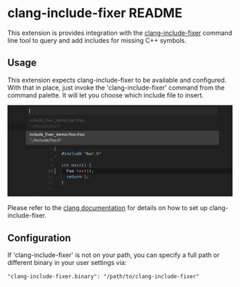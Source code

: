 # clang-include-fixer README

This extension is provides integration with the [clang-include-fixer][0] command line tool to query and add includes for missing C++ symbols. 

## Usage

This extension expects clang-include-fixer to be available and configured. With that in place, just invoke the 'clang-include-fixer' command from the command palette. It will let you choose which include file to insert. 

![Image of vscode-include-fixer in action](https://raw.githubusercontent.com/denniskempin/vscode-include-fixer/master/demo.png)

Please refer to the [clang documentation][0] for details on how to set up clang-include-fixer.

## Configuration

If 'clang-include-fixer' is not on your path, you can specify a full path or different binary in your user settings via: 

    "clang-include-fixer.binary": "/path/to/clang-include-fixer"

[0]: clang-include-fixer][https://clang.llvm.org/extra/include-fixer.html